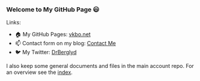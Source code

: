 ### Welcome to My GitHub Page :smiley:

Links:

* :house: My GitHub Pages: [vkbo.net](https://vkbo.net/)
* :mailbox: Contact form on my blog: [Contact Me](https://berglyd.net/contact-me/)
* :bird: My Twitter: [DrBerglyd](https://twitter.com/DrBerglyd)

I also keep some general documents and files in the main account repo.
For an overview see the [index](https://github.com/vkbo/vkbo/blob/main/index.md).
